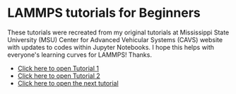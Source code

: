 # LAMMPS tutorials for Beginners

These tutorials were recreated from my original tutorials at Mississippi State University (MSU) Center for Advanced Vehicular Systems (CAVS) website with updates to codes within Jupyter Notebooks.  I hope this helps with everyone's learning curves for LAMMPS!  Thanks.

* [Click here to open Tutorial 1](LAMMPS-Tutorials-01.ipynb)
* [Click here to open Tutorial 2](LAMMPS-Tutorials-02.ipynb)
* [Click here to open the next tutorial](LAMMPS-Tutorials-04.ipynb)
